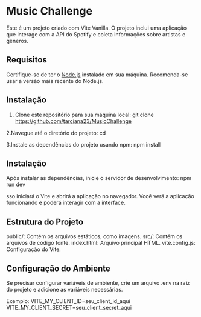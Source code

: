 # Music Challenge

Este é um projeto criado com Vite Vanilla. O projeto inclui uma aplicação que interage com a API do Spotify e coleta informações sobre artistas e gêneros. 

## Requisitos

Certifique-se de ter o [Node.js](https://nodejs.org/) instalado em sua máquina. Recomenda-se usar a versão mais recente do Node.js.

## Instalação

1. Clone este repositório para sua máquina local: git clone <https://github.com/tarciana23/MusicChallenge>
   
2.Navegue até o diretório do projeto: cd <MusicChallenge>

3.Instale as dependências do projeto usando npm: npm install

## Instalação
Após instalar as dependências, inicie o servidor de desenvolvimento:
npm run dev

sso iniciará o Vite e abrirá a aplicação no navegador. Você verá a aplicação funcionando e poderá interagir com a interface.

## Estrutura do Projeto
public/: Contém os arquivos estáticos, como imagens.
src/: Contém os arquivos de código fonte.
index.html: Arquivo principal HTML.
vite.config.js: Configuração do Vite.

## Configuração do Ambiente
Se precisar configurar variáveis de ambiente, crie um arquivo .env na raiz do projeto e adicione as variáveis necessárias.

Exemplo:
VITE_MY_CLIENT_ID=seu_client_id_aqui
VITE_MY_CLIENT_SECRET=seu_client_secret_aqui



